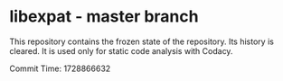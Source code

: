 # libexpat - master branch

This repository contains the frozen state of the repository.
Its history is cleared. It is used only for static code
analysis with Codacy.

Commit Time: 1728866632